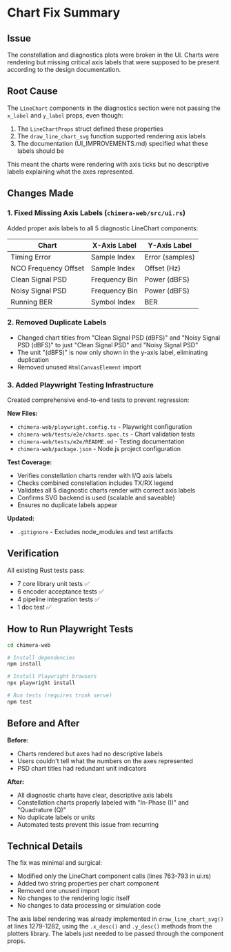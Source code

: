 # Chart Fix Summary

## Issue
The constellation and diagnostics plots were broken in the UI. Charts were rendering but missing critical axis labels that were supposed to be present according to the design documentation.

## Root Cause
The `LineChart` components in the diagnostics section were not passing the `x_label` and `y_label` props, even though:
1. The `LineChartProps` struct defined these properties
2. The `draw_line_chart_svg` function supported rendering axis labels
3. The documentation (UI_IMPROVEMENTS.md) specified what these labels should be

This meant the charts were rendering with axis ticks but no descriptive labels explaining what the axes represented.

## Changes Made

### 1. Fixed Missing Axis Labels (`chimera-web/src/ui.rs`)

Added proper axis labels to all 5 diagnostic LineChart components:

| Chart | X-Axis Label | Y-Axis Label |
|-------|-------------|--------------|
| Timing Error | Sample Index | Error (samples) |
| NCO Frequency Offset | Sample Index | Offset (Hz) |
| Clean Signal PSD | Frequency Bin | Power (dBFS) |
| Noisy Signal PSD | Frequency Bin | Power (dBFS) |
| Running BER | Symbol Index | BER |

### 2. Removed Duplicate Labels

- Changed chart titles from "Clean Signal PSD (dBFS)" and "Noisy Signal PSD (dBFS)" to just "Clean Signal PSD" and "Noisy Signal PSD"
- The unit "(dBFS)" is now only shown in the y-axis label, eliminating duplication
- Removed unused `HtmlCanvasElement` import

### 3. Added Playwright Testing Infrastructure

Created comprehensive end-to-end tests to prevent regression:

**New Files:**
- `chimera-web/playwright.config.ts` - Playwright configuration
- `chimera-web/tests/e2e/charts.spec.ts` - Chart validation tests
- `chimera-web/tests/e2e/README.md` - Testing documentation
- `chimera-web/package.json` - Node.js project configuration

**Test Coverage:**
- Verifies constellation charts render with I/Q axis labels
- Checks combined constellation includes TX/RX legend
- Validates all 5 diagnostic charts render with correct axis labels
- Confirms SVG backend is used (scalable and saveable)
- Ensures no duplicate labels appear

**Updated:**
- `.gitignore` - Excludes node_modules and test artifacts

## Verification

All existing Rust tests pass:
- 7 core library unit tests ✅
- 6 encoder acceptance tests ✅
- 4 pipeline integration tests ✅
- 1 doc test ✅

## How to Run Playwright Tests

```bash
cd chimera-web

# Install dependencies
npm install

# Install Playwright browsers
npx playwright install

# Run tests (requires trunk serve)
npm test
```

## Before and After

**Before:**
- Charts rendered but axes had no descriptive labels
- Users couldn't tell what the numbers on the axes represented
- PSD chart titles had redundant unit indicators

**After:**
- All diagnostic charts have clear, descriptive axis labels
- Constellation charts properly labeled with "In-Phase (I)" and "Quadrature (Q)"
- No duplicate labels or units
- Automated tests prevent this issue from recurring

## Technical Details

The fix was minimal and surgical:
- Modified only the LineChart component calls (lines 763-793 in ui.rs)
- Added two string properties per chart component
- Removed one unused import
- No changes to the rendering logic itself
- No changes to data processing or simulation code

The axis label rendering was already implemented in `draw_line_chart_svg()` at lines 1279-1282, using the `.x_desc()` and `.y_desc()` methods from the plotters library. The labels just needed to be passed through the component props.
